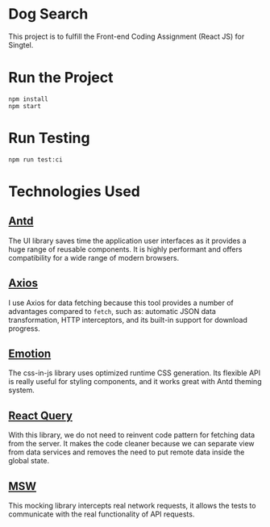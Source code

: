 # Dog Search
This project is to fulfill the Front-end Coding Assignment (React JS) for Singtel.

# Run the Project
```
npm install
npm start
```

# Run Testing
```
npm run test:ci
```

# Technologies Used
## [Antd](https://github.com/ant-design/ant-design)
The UI library saves time the application user interfaces as it provides a huge range of reusable components. It is highly performant and offers compatibility for a wide range of modern browsers.

## [Axios](https://github.com/axios/axios)
I use Axios for data fetching because this tool provides a number of advantages compared to `fetch`, such as: automatic JSON data transformation, HTTP interceptors, and its built-in support for download progress.

## [Emotion](https://github.com/emotion-js/emotion)
The css-in-js library uses optimized runtime CSS generation. Its flexible API is really useful for styling components, and it works great with Antd theming system.

## [React Query](https://github.com/tanstack/query)
With this library, we do not need to reinvent code pattern for fetching data from the server. It makes the code cleaner because we can separate view from data services and removes the need to put remote data inside the global state.

## [MSW](https://github.com/mswjs/msw)
This mocking library intercepts real network requests, it allows the tests to communicate with the real functionality of API requests.